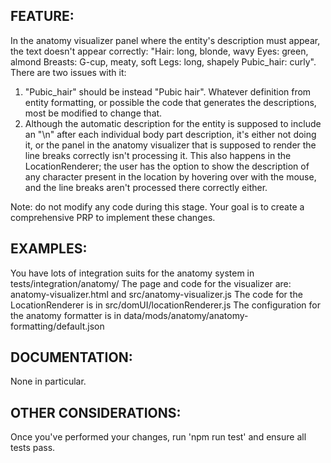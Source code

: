 ## FEATURE:

In the anatomy visualizer panel where the entity's description must appear, the text doesn't appear correctly: "Hair: long, blonde, wavy Eyes: green, almond Breasts: G-cup, meaty, soft Legs: long, shapely Pubic_hair: curly". There are two issues with it:

1) "Pubic_hair" should be instead "Pubic hair". Whatever definition from entity formatting, or possible the code that generates the descriptions, most be modified to change that.
2) Although the automatic description for the entity is supposed to include an "\n" after each individual body part description, it's either not doing it, or the panel in the anatomy visualizer that is supposed to render the line breaks correctly isn't processing it. This also happens in the LocationRenderer; the user has the option to show the description of any character present in the location by hovering over with the mouse, and the line breaks aren't processed there correctly either.

Note: do not modify any code during this stage. Your goal is to create a comprehensive PRP to implement these changes.

## EXAMPLES:

You have lots of integration suits for the anatomy system in tests/integration/anatomy/
The page and code for the visualizer are: anatomy-visualizer.html and src/anatomy-visualizer.js
The code for the LocationRenderer is in src/domUI/locationRenderer.js
The configuration for the anatomy formatter is in data/mods/anatomy/anatomy-formatting/default.json

## DOCUMENTATION:

None in particular.

## OTHER CONSIDERATIONS:

Once you've performed your changes, run 'npm run test' and ensure all tests pass.
